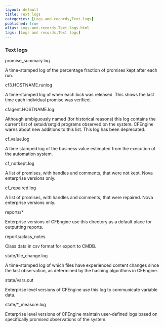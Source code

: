 ```yaml
---
layout: default
title: Text logs
categories: [Logs-and-records,Text-logs]
published: true
alias: Logs-and-records-Text-logs.html
tags: [Logs and records,Text logs]
---
```


### Text logs

promise\_summary.log

A time-stamped log of the percentage fraction of promises kept after
each run.   

cf3.HOSTNAME.runlog

A time-stamped log of when each lock was released. This shows the last
time each individual promise was verified.   

cfagent.HOSTNAME.log

Although ambiguously named (for historical reasons) this log contains
the current list of setuid/setgid programs observed on the system.
CFEngine warns about new additions to this list. This log has been
deprecated.   

cf\_value.log

A time stamped log of the business value estimated from the execution of
the automation system.   

cf\_notkept.log

A list of promises, with handles and comments, that were not kept. Nova
enterprise versions only.   

cf\_repaired.log

A list of promises, with handles and comments, that were repaired. Nova
enterprise versions only.   

reports/\*

Enterprise versions of CFEngine use this directory as a default place
for outputting reports.   

reports/class\_notes

Class data in csv format for export to CMDB.   

state/file\_change.log

A time-stamped log of which files have experienced content changes since
the last observation, as determined by the hashing algorithms in
CFEngine.   

state/vars.out

Enterprise level versions of CFEngine use this log to communicate
variable data.   

state/\*\_measure.log

Enterprise level versions of CFEngine maintain user-defined logs based
on specifically promised observations of the system.
